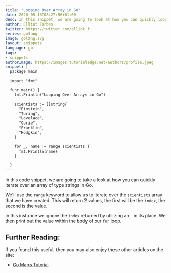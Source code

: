 ```yaml
---
title: "Looping Over Array in Go"
date: 2020-05-13T08:27:56+01:00
desc: In this snippet, we are going to look at how you can quickly loop over an array in Go
author: Elliot Forbes
twitter: https://twitter.com/elliot_f
series: golang
image: golang.svg
layout: snippets
language: go
tags:
- snippets
authorImage: https://images.tutorialedge.net/authors/profile.jpeg
snippet: |
  package main

  import "fmt"

  func main() {
    fmt.Println("Looping Over Arrays in Go")

    scientists := []string{
      "Einstein",
      "Turing",
      "Lovelace",
      "Curie",
      "Franklin",
      "Hodgkin",
    }

    for _, name := range scientists {
      fmt.Println(name)
    }

  }
---
```


In this code snippet, we are going to take a look at how you can quickly iterate over an array of type strings in Go.

We'll use the `range` keyword to allow us to iterate over the `scientists` array that we have created. This will return 2 values, the first will be the `index`, the second is the value. 

In this instance we ignore the `index` returned by utilizing an `_` in its place. We then print out the value within the body of our `for` loop.

## Further Reading:

If you found this useful, then you may also enjoy these other articles on the site:

* [Go Maps Tutorial](/golang/go-maps-tutorial/)